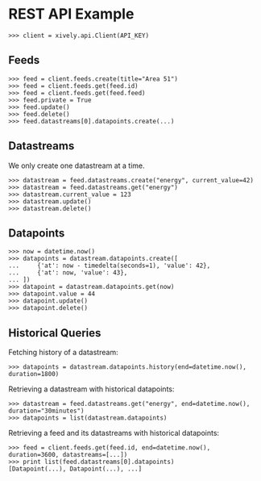 
REST API Example
================

    >>> client = xively.api.Client(API_KEY)

Feeds
-----

    >>> feed = client.feeds.create(title="Area 51")
    >>> feed = client.feeds.get(feed.id)
    >>> feed = client.feeds.get(feed.feed)
    >>> feed.private = True
    >>> feed.update()
    >>> feed.delete()
    >>> feed.datastreams[0].datapoints.create(...)

Datastreams
-----------

We only create one datastream at a time.

    >>> datastream = feed.datastreams.create("energy", current_value=42)
    >>> datastream = feed.datastreams.get("energy")
    >>> datastream.current_value = 123
    >>> datastream.update()
    >>> datastream.delete()

Datapoints
----------

    >>> now = datetime.now()
    >>> datapoints = datastream.datapoints.create([
    ...     {'at': now - timedelta(seconds=1), 'value': 42},
    ...     {'at': now, 'value': 43},
    ... ])
    >>> datapoint = datastream.datapoints.get(now)
    >>> datapoint.value = 44
    >>> datapoint.update()
    >>> datapoint.delete()

Historical Queries
------------------

Fetching history of a datastream:

    >>> datapoints = datastream.datapoints.history(end=datetime.now(), duration=1800)

Retrieving a datastream with historical datapoints:

    >>> datastream = feed.datastreams.get("energy", end=datetime.now(), duration="30minutes")
    >>> datapoints = list(datastream.datapoints)

Retrieving a feed and its datastreams with historical datapoints:

    >>> feed = client.feeds.get(feed.id, end=datetime.now(), duration=3600, datastreams=[...])
    >>> print list(feed.datastreams[0].datapoints)
    [Datapoint(...), Datapoint(...), ...]
